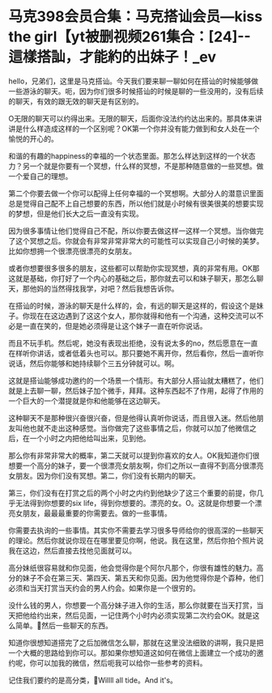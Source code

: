 # 马克398会员合集：马克搭讪会员—kiss the girl【yt被删视频261集合：[24]--這樣搭訕，才能約的出妹子！_ev

hello，兄弟们，这里是马克搭讪。今天我们要来聊一聊如何在搭讪的时候能够做一些游泳的聊天。呃，因为你们很多时候搭讪的时候是聊的一些没用的，没有后续的聊天，有效的跟无效的聊天是有区别的。

O无限的聊天可以约得出来。无限的聊天，后面你没法约约达出来的。那具体来讲讲是什么样造成这样的一个区别呢？OK第一个你并没有能力做到和女人处在一个愉悦的开心的。

和谐的有趣的happiness的幸福的一个状态里面。那怎么样达到这样的一个状态力？另一个就是你要有一个冥想，什么样的冥想，不是那种随意做的一些冥想。做一个爱自己的理想。

第二个你要去做一个你可以配得上任何幸福的一个冥想啊。大部分人的潜意识里面总是觉得自己配不上自己想要的东西，所以他们就是小时候有很美很美的想要实现的梦想，但是他们长大之后一直没有实现。

因为很多事情让他们觉得自己不配，所以你要去做这样一这样一个冥想。当你做完了这个冥想之后。你就会有非常非常非常大的可能性可以实现自己小时候的美梦。比如你想拥一个很漂亮很漂亮的女朋友。

或者你想要很多很多的朋友，这些都可以帮助你实现冥想，真的非常有用。OK那这就是基础，你打好了一个内心的基础之后，那你就去可以和妹子聊天，那怎么聊天，那他妈的当然得找我学，对吧？然后我想告诉你。

在搭讪的时候，游泳的聊天是什么样的，会，有远的聊天是这样的，假设这个是妹子。你现在在这边遇到了这这个女人，那你就得和他有一个沟通，这种交流可以不必是一直在笑的，但是她必须得是让这个妹子一直在听你说话。

而且不玩手机。然后呢，她没有表现出拒绝，没有说太多的no，然后愿意在一直在样听你讲话，或者低着头也可以。那只要她不离开你，然后看你，然后一直听你说话，然后你能够和她持续聊个三五分钟就可以。啊。

这就是搭讪能够成功邀约的一个场景一个情形。有大部分人搭讪就太糟糕了，他们就是上去聊一聊，然后妹子加个微手，拜拜。这种东西起不了作用，起得了作用的一个巨大的一个潜提就是你和他能够在这边聊天。

这种聊天不是那种很兴奋很兴奋，但是他得认真听你说话，而且很入迷。然后他朋友叫他也就不走出这种感觉。当你做完了这些事情之后，你就可以加了他微信之后，在一个小时之内把他给叫出来，见到他。

那么你有非常非常大的概率，第二天就可以提到你喜欢的女人。OK我知道你们很想要一个高分的妹子，要一个很漂亮女朋友啊，你们之所以一直得不到高分很漂亮女朋友。因为你们没有冥想。第二，你们没有长期内的聊天。

第三，你们没有在打赏之后的两个小时之内约到他缺少了这三个重要的前提，你几乎无法得到你想要的six life，得到你想要的。漂亮的女。O。这就是你想要一个漂亮女朋友，最最最重要的你需要去。做的一些事情。

你需要去执询的一些事情。其实你不需要去学习很多导师给你的很高深的一些聊天的理论。然后你就说你现在在哪里要见你啊，他说。我在这里，然后你拍个照片说我在这边，然后直接去找他见面就可以。

高分妹纸很容易就和你见面，他会觉得你是个阿尔凡那个，你很有雄性的魅力。高分的妹子不会在第三天、第四天、第五天和你见面。因为他觉得你是个孬种，他们必须和当天打赏当天约会的男人约会。如果你是一个很穷的。

没什么钱的男人，你想要一个高分妹子进入你的生活，那么你就要在当天打赏，当天把他给约出来，然后见面，一记住两个小时内必须实现第二次约会OK。就是这么简单。🎼然后一些聊天的东西。

知道你很想知道搭完了之后加微信怎么聊，那就在这里没法细致的讲啊，我只是把一个大概的思路给到你可以。那如果你想知道这如何在微信上面建立一个成功的邀约呢，你可以加我的微信，然后呃我可以给你一些参考的资料。

记住我们要约的是高分类，🎼Willll all tide。And it's。